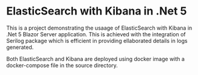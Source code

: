 # ElasticSearch with Kibana in .Net 5

This is a project demonstrating the usaage of ElasticSearch with Kibana in .Net 5 Blazor Server application. This is achieved with the integration of Serilog package which is efficient in providing ellaborated details in logs generated.


Both ElasticSearch and Kibana are deployed using docker image with a docker-compose file in the source directory.
